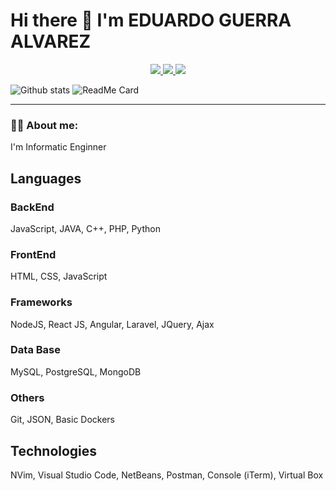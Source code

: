 # Hi there 👋 I'm EDUARDO GUERRA ALVAREZ

<div id="badges" align="center">
  <a href="">
    <img src="https://img.shields.io/badge/LinkedIn-blue?logo=linkedin&logoColor=white&style=for-the-badge"/>
  </a>
  <a href="">
    <img src="https://shields.io/badge/Instagram-white?style=for-the-badge&logo=instagram" /> 
  </a>
  <a href="">
    <img src="https://shields.io/badge/Facebook-blue?style=for-the-badge&logo=facebook&logoColor=white" />
  </a>
</div>

![Github stats](https://github-readme-stats.vercel.app/api?username=Eduardo-Guerra-Alvarez)
![ReadMe Card](https://github-readme-stats.vercel.app/api/pin/?username=Eduardo-Guerra-Alvarez&repo=SADG)

---

### :man_technologist: About me:
I'm Informatic Enginner


## Languages
### BackEnd
JavaScript, JAVA, C++, PHP, Python

### FrontEnd
HTML, CSS, JavaScript

### Frameworks
NodeJS, React JS, Angular, Laravel, JQuery, Ajax

### Data Base
MySQL, PostgreSQL, MongoDB

### Others
Git, JSON, Basic Dockers

## Technologies
NVim, Visual Studio Code, NetBeans, Postman, Console (iTerm), Virtual Box
